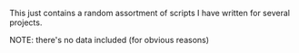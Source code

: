 This just contains a random assortment of scripts I have written for several projects.

NOTE: there's no data included (for obvious reasons)
